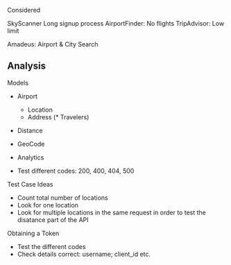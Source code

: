 Considered

SkyScanner Long signup process
AirportFinder: No flights
TripAdvisor: Low limit

Amadeus: Airport & City Search
	
## Analysis

Models

* Airport
	* Location
	* Address
	(* Travelers)
* Distance
* GeoCode
* Analytics


* Test different codes: 200, 400, 404, 500

Test Case Ideas

* Count total number of locations
* Look for one location
* Look for multiple locations in the same request in order to test the disatance part of the API

Obtaining a Token

* Test the different codes
* Check details correct: username; client_id etc.



